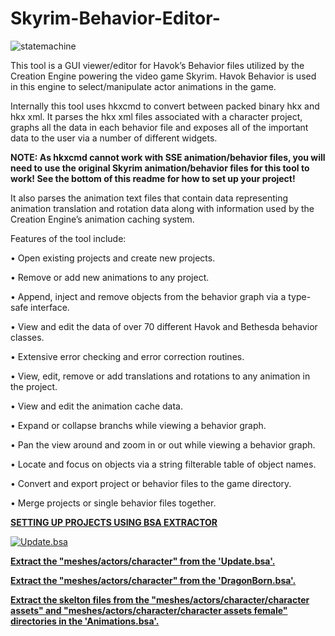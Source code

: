 # Skyrim-Behavior-Editor-
![statemachine](https://user-images.githubusercontent.com/8378075/45464759-e8048880-b709-11e8-9448-0abd26b31944.png)

This tool is a GUI viewer/editor for Havok’s Behavior files utilized
by the Creation Engine powering the video game Skyrim. Havok Behavior
is used in this engine to select/manipulate actor animations in
the game.

Internally this tool uses hkxcmd to convert between packed binary
hkx and hkx xml. It parses the hkx xml files associated with a character
project, graphs all the data in each behavior file and exposes all
of the important data to the user via a number of different widgets.

<b>NOTE: As hkxcmd cannot work with SSE animation/behavior files, you will need to use the original Skyrim animation/behavior files for this tool to work! See the bottom of this readme for how to set up your project!</b>

It also parses the animation text files that contain data representing
animation translation and rotation data along with information used
by the Creation Engine’s animation caching system.

Features of the tool include:

• Open existing projects and create new projects.

• Remove or add new animations to any project.

• Append, inject and remove objects from the behavior graph via
a type-safe interface.

• View and edit the data of over 70 different Havok and Bethesda
behavior classes.

• Extensive error checking and error correction routines.

• View, edit, remove or add translations and rotations to any animation
in the project.

• View and edit the animation cache data.

• Expand or collapse branchs while viewing a behavior graph.

• Pan the view around and zoom in or out while viewing a behavior
graph.

• Locate and focus on objects via a string filterable table of object
names.

• Convert and export project or behavior files to the game directory.

• Merge projects or single behavior files together.

<b><u>SETTING UP PROJECTS USING <a href ="https://www.nexusmods.com/skyrimspecialedition/mods/974" target="_blank">BSA EXTRACTOR</a></b>

![Update.bsa](https://user-images.githubusercontent.com/8378075/94980098-a5938b80-051e-11eb-965e-09143daf4831.png)

<b>Extract the "meshes/actors/character" from the 'Update.bsa'.</b>

<b>Extract the "meshes/actors/character" from the 'DragonBorn.bsa'.</b>
  
<b>Extract the skelton files from the "meshes/actors/character/character assets" and "meshes/actors/character/character assets female" directories in the 'Animations.bsa'.</b>
